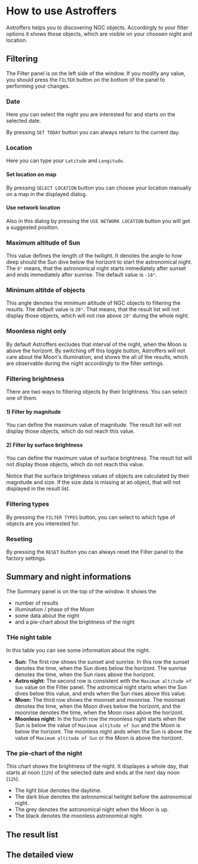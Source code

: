 # How to use Astroffers

Astroffers helps you to discovering NGC objects. Accordingly to your filter options it shows those objects, which are visible on your choosen night and location.

## Filtering

The Filter panel is on the left side of the window. If you modify any value, you should press the `FILTER` button on the bottom of the panel to performing your changes.

### Date

Here you can select the night you are interested for and starts on the selected date.

By pressing `SET TODAY` button you can always return to the current day.

### Location

Here you can type your `Latitude` and `Longitude`.

#### Set location on map

By pressing `SELECT LOCATION` button you can choose your location manually on a map in the displayed dialog.

#### Use network location

Also in this dialog by pressing the `USE NETWORK LOCATION` button you will get a suggested position.

### Maximum altitude of Sun

This value defines the length of the twilight. It denotes the angle to how deep should the Sun dive below the horizont to start the astronomical night. The `0°` means, that the astronomical night starts immediately after sunset and ends immediately after sunrise. The default value is `-18°`.

### Minimum altitde of objects

This angle denotes the minimum altitude of NGC objects to filtering the results. The default value is `20°`. That means, that the result list will not display those objects, which will not rise above `20°` during the whole night.

### Moonless night only

By default Astroffers excludes that interval of the night, when the Moon is above the horizont. By switching off this toggle button, Astroffers will not care about the Moon's illumination, and shows the all of the results, which are observable during the night accordingly to the filter settings.

### Filtering brightness

There are two ways to filtering objects by their brightness. You can select one of them:

#### 1) Filter by magnitude

You can define the maximum value of magnitude. The result list will not display those objects, which do not reach this value.

#### 2) Filter by surface brightness

You can define the maximum value of surface brightness. The result list will not display those objects, which do not reach this value.

Notice that the surface brightness values of objects are calculated by their magnitude and size. If the size data is missing at an object, that will not displayed in the result list.

### Filtering types

By pressing the `FILTER TYPES` button, you can select to which type of objects are you interested for.

### Reseting

By pressing the `RESET` button you can always reset the Filter panel to the factory settings.

## Summary and night informations

The Summary panel is on the top of the window. It shows the

- number of results
- illumination / phase of the Moon
- some data about the night
- and a pie-chart about the brightness of the night

### THe night table

In this table you can see some information about the night.

- **Sun:** The first row shows the sunset and sunrise. In this row the sunset denotes the time, when the Sun dives below the horizont. The sunrise denotes the time, when the Sun rises above the horizont.
- **Astro night:** The second row is consistent with the `Maximum altitude of Sun` value on the Filter panel. The astromical night starts when the Sun dives below this value, and ends when the Sun rises above this value.
- **Moon:** The third row shows the moonset and moonrise. The moonset denotes the time, when the Moon dives below the horizont, and the moonrise denotes the time, when the Moon rises above the horizont.
- **Moonless night:** In the fourth row the moonless night starts when the Sun is below the value of `Maximum altitude of Sun` and the Moon is below the horizont. The moonless night ands when the Sun is above the value of `Maximum altitude of Sun` or the Moon is above the horizont.

### The pie-chart of the night

This chart shows the brightness of the night. It displayes a whole day, that starts at noon (`12h`) of the selected date and ends at the next day noon (`12h`).

- The light blue denotes the daytime.
- The dark blue denotes the astronomical twilight before the astronomical night.
- The grey denotes the astronomical night when the Moon is up.
- The black denotes the moonless astronomical night.

## The result list



## The detailed view